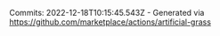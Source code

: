 Commits: 2022-12-18T10:15:45.543Z - Generated via https://github.com/marketplace/actions/artificial-grass
<br>
